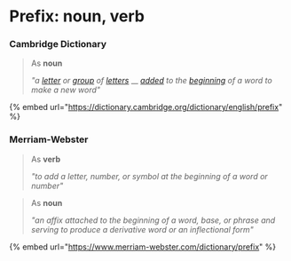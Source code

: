 # Prefix: noun, verb

### Cambridge Dictionary

> As **noun**
>
> _"a_ [_letter_](https://dictionary.cambridge.org/dictionary/english/letter) _or_ [_group_](https://dictionary.cambridge.org/dictionary/english/group) _of_ [_letters_](https://dictionary.cambridge.org/dictionary/english/capital) __ [_added_](https://dictionary.cambridge.org/dictionary/english/add) _to the_ [_beginning_](https://dictionary.cambridge.org/dictionary/english/beginning) _of a word to make a new word"_

{% embed url="https://dictionary.cambridge.org/dictionary/english/prefix" %}

### Merriam-Webster

> As **verb**
>
> _"to add a letter, number, or symbol at the beginning of a word or number"_

> As **noun**
>
> _"an affix attached to the beginning of a word, base, or phrase and serving to produce a derivative word or an inflectional form"_

{% embed url="https://www.merriam-webster.com/dictionary/prefix" %}
